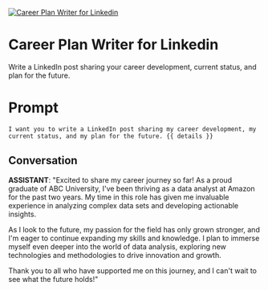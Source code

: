 
[![Career Plan Writer for Linkedin](https://flow-prompt-covers.s3.us-west-1.amazonaws.com/icon/vintage/vint_8.png)]()
# Career Plan Writer for Linkedin 
Write a LinkedIn post sharing your career development, current status, and plan for the future.



# Prompt

```
I want you to write a LinkedIn post sharing my career development, my current status, and my plan for the future. {{ details }}
```

## Conversation

**ASSISTANT**: "Excited to share my career journey so far! As a proud graduate of ABC University, I've been thriving as a data analyst at Amazon for the past two years. My time in this role has given me invaluable experience in analyzing complex data sets and developing actionable insights.



As I look to the future, my passion for the field has only grown stronger, and I'm eager to continue expanding my skills and knowledge. I plan to immerse myself even deeper into the world of data analysis, exploring new technologies and methodologies to drive innovation and growth.



Thank you to all who have supported me on this journey, and I can't wait to see what the future holds!"


